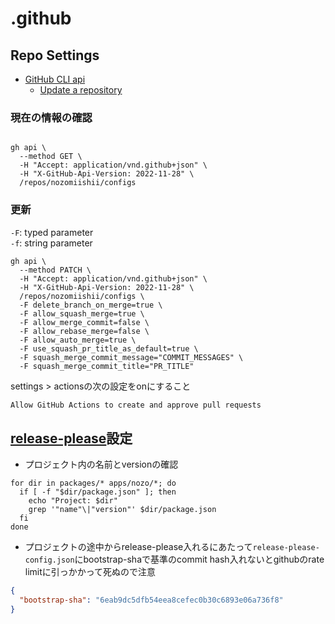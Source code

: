 # .github

## Repo Settings

- [GitHub CLI api](https://cli.github.com/manual/gh_api)
  - [Update a repository](https://docs.github.com/en/rest/repos/repos#update-a-repository)

### 現在の情報の確認

```shell

gh api \
  --method GET \
  -H "Accept: application/vnd.github+json" \
  -H "X-GitHub-Api-Version: 2022-11-28" \
  /repos/nozomiishii/configs
```

### 更新

`-F`: typed parameter  
`-f`: string parameter

```shell
gh api \
  --method PATCH \
  -H "Accept: application/vnd.github+json" \
  -H "X-GitHub-Api-Version: 2022-11-28" \
  /repos/nozomiishii/configs \
  -F delete_branch_on_merge=true \
  -F allow_squash_merge=true \
  -F allow_merge_commit=false \
  -F allow_rebase_merge=false \
  -F allow_auto_merge=true \
  -F use_squash_pr_title_as_default=true \
  -F squash_merge_commit_message="COMMIT_MESSAGES" \
  -F squash_merge_commit_title="PR_TITLE"
```

settings > actionsの次の設定をonにすること

```txt
Allow GitHub Actions to create and approve pull requests
```

## [release-please](https://github.com/googleapis/release-please)設定

- プロジェクト内の名前とversionの確認

```shell
for dir in packages/* apps/nozo/*; do
  if [ -f "$dir/package.json" ]; then
    echo "Project: $dir"
    grep '"name"\|"version"' $dir/package.json
  fi
done
```

- プロジェクトの途中からrelease-please入れるにあたって`release-please-config.json`にbootstrap-shaで基準のcommit hash入れないとgithubのrate limitに引っかかって死ぬので注意

```json
{
  "bootstrap-sha": "6eab9dc5dfb54eea8cefec0b30c6893e06a736f8"
}
```
